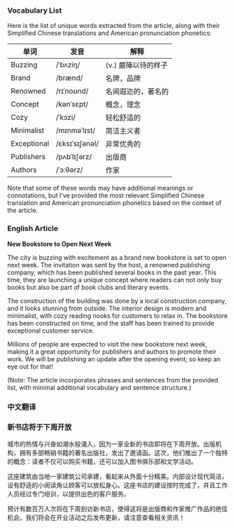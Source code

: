 
### Vocabulary List
Here is the list of unique words extracted from the article, along with their Simplified Chinese translations and American pronunciation phonetics:

| 单词 | 发音 | 解释 |
|------|------|------|
| Buzzing | /ˈbʌziŋ/ | (v.) 嚴陣以待的样子 |
| Brand | /brænd/ | 名牌，品牌 |
| Renowned | /rɪˈnoʊnd/ | 名闻遐迩的，著名的 |
| Concept | /kənˈsɛpt/ | 概念，理念 |
| Cozy | /ˈkɔzi/ | 轻松舒适的 |
| Minimalist | /mɪnməˈlɪst/ | 简洁主义者 |
| Exceptional | /ɛksɪˈsɪʃənəl/ | 非常优秀的 |
| Publishers | /pʌbˈlɪʃərz/ | 出版商 |
| Authors | /ˈɔːθərz/ | 作家 |

Note that some of these words may have additional meanings or connotations, but I've provided the most relevant Simplified Chinese translation and American pronunciation phonetics based on the context of the article.

### English Article
**New Bookstore to Open Next Week**

The city is buzzing with excitement as a brand new bookstore is set to open next week. The invitation was sent by the host, a renowned publishing company, which has been published several books in the past year. This time, they are launching a unique concept where readers can not only buy books but also be part of book clubs and literary events.

The construction of the building was done by a local construction company, and it looks stunning from outside. The interior design is modern and minimalist, with cozy reading nooks for customers to relax in. The bookstore has been constructed on time, and the staff has been trained to provide exceptional customer service.

Millions of people are expected to visit the new bookstore next week, making it a great opportunity for publishers and authors to promote their work. We will be publishing an update after the opening event, so keep an eye out for that!

(Note: The article incorporates phrases and sentences from the provided list, with minimal additional vocabulary and sentence structure.)

### 中文翻译
### 新书店将于下周开放

城市的热情与兴奋如潮水般涌入，因为一家全新的书店即将在下周开放。出版机构，拥有多部畅销书籍的著名出版社，发出了邀请函。这次，他们推出了一个独特的概念：读者不仅可以购买书籍，还可以加入图书俱乐部和文学活动。

这座建筑由当地一家建筑公司承建，看起来从外面十分精美。内部设计现代简洁，设有舒适的小阅读角让顾客可以放松身心。这座书店的建设按时完成了，并且工作人员经过专门培训，以提供出色的客户服务。

预计有数百万人次将在下周到访新书店，使得这将是出版商和作家推广作品的绝佳机会。我们将会在开业活动之后发布更新，请注意查看相关资讯！
    